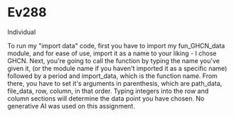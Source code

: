 # Ev288
Individual


To run my "import data" code, first you have to import my fun_GHCN_data module, and for ease of use, import it as a name to your liking - I chose GHCN. Next, you're going to call the function by typing the name you've given it, (or the module name if you haven't imported it as a specific name) followed by a period and import_data, which is the function name. From there, you have to set it's arguments in parenthesis, which are path_data, file_data, row, column, in that order. Typing integers into the row and column sections will determine the data point you have chosen. 
No generative AI was used on this assignment.
